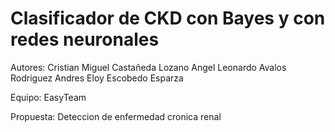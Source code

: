 # Clasificador de CKD con Bayes y con redes neuronales

Autores:
Cristian Miguel Castañeda Lozano
Angel Leonardo Avalos Rodriguez
Andres Eloy Escobedo Esparza

Equipo: EasyTeam

Propuesta: Deteccion de enfermedad cronica renal

